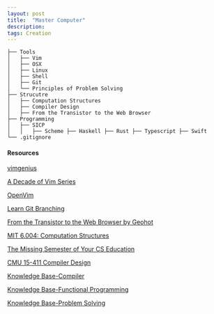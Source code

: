 ```yaml
---
layout: post
title:  "Master Computer"
description: 
tags: Creation
---
```


```
├── Tools
│   ├── Vim
│   ├── OSX 
│   ├── Linux
│   ├── Shell
│   ├── Git
│   └── Principles of Problem Solving
├── Strucutre
│   ├── Computation Structures
│   ├── Compiler Design
│   ├── From the Transistor to the Web Browser
├── Programming
│   ├── SICP
│   │   ├── Scheme ├── Haskell ├── Rust ├── Typescript ├── Swift
└── .gitignore

```

#### Resources

[vimgenius](http://vimgenius.com/lessons/vim-intro)

[A Decade of Vim Series](https://www.semicolonandsons.com/series/A-Decade-of-Vim)

[OpenVim](https://www.openvim.com/)

[Learn Git Branching](https://learngitbranching.js.org/?demo)

[From the Transistor to the Web Browser by Geohot](https://github.com/geohot/fromthetransistor)

[MIT 6.004: Computation Structures](https://web.archive.org/web/20191227205825/https://6004.mit.edu/web/fall19/resources/lectures)

[The Missing Semester of Your CS Education](https://missing.csail.mit.edu/)

[CMU 15-411 Compiler Design](https://www.cs.cmu.edu/~janh/courses/411/18/resources.html)

[Knowledge Base-Compiler](https://github.com/allenleein/knowledge-base/tree/gh-pages/CS-Compiler)

[Knowledge Base-Functional Programming](https://github.com/allenleein/knowledge-base/tree/gh-pages/CS-Functional-Programming)

[Knowledge Base-Problem Solving](https://github.com/allenleein/knowledge-base/tree/gh-pages/CE-Problem%20Solving)


